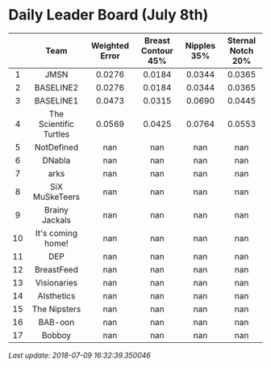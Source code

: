 # Daily Leader Board (July 8th)

|| Team | Weighted Error | Breast Contour 45% | Nipples 35% | Sternal Notch 20% |
| :---: | :---: | :---: | :---: | :---: | :---: |
| 1 | JMSN | 0.0276 | 0.0184 | 0.0344 | 0.0365 |
| 2 | BASELINE2 | 0.0276 | 0.0184 | 0.0344 | 0.0365 |
| 3 | BASELINE1 | 0.0473 | 0.0315 | 0.0690 | 0.0445 |
| 4 | The Scientific Turtles | 0.0569 | 0.0425 | 0.0764 | 0.0553 |
| 5 | NotDefined | nan | nan | nan | nan |
| 6 | DNabla | nan | nan | nan | nan |
| 7 | arks | nan | nan | nan | nan |
| 8 | SiX MuSkeTeers | nan | nan | nan | nan |
| 9 | Brainy Jackals | nan | nan | nan | nan |
| 10 | It's coming home! | nan | nan | nan | nan |
| 11 | DEP | nan | nan | nan | nan |
| 12 | BreastFeed | nan | nan | nan | nan |
| 13 | Visionaries | nan | nan | nan | nan |
| 14 | AIsthetics | nan | nan | nan | nan |
| 15 | The Nipsters | nan | nan | nan | nan |
| 16 | BAB-oon | nan | nan | nan | nan |
| 17 | Bobboy | nan | nan | nan | nan |

*Last update: 2018-07-09 16:32:39.350046*
